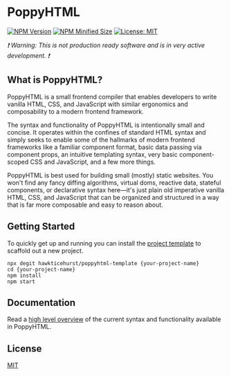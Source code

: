 # PoppyHTML

[![NPM Version](https://img.shields.io/npm/v/poppyhtml?color=blue)](https://www.npmjs.com/package/poppyhtml)
[![NPM Minified Size](https://img.shields.io/bundlephobia/min/poppyhtml)](https://bundlephobia.com/package/poppyhtml@latest)
[![License: MIT](https://img.shields.io/badge/license-MIT-brightgreen)](./LICENSE)

_❗️ Warning: This is not production ready software and is in very active development. ❗️_

## What is PoppyHTML?

PoppyHTML is a small frontend compiler that enables developers to write vanilla HTML, CSS, and JavaScript with similar ergonomics and composability to a modern frontend framework.

The syntax and functionality of PoppyHTML is intentionally small and concise. It operates within the confines of standard HTML syntax and simply seeks to enable some of the hallmarks of modern frontend frameworks like a familiar component format, basic data passing via component props, an intuitive templating syntax, very basic component-scoped CSS and JavaScript, and a few more things.

PoppyHTML is best used for building small (mostly) static websites. You won't find any fancy diffing algorithms, virtual doms, reactive data, stateful components, or declarative syntax here––it's just plain old imperative vanilla HTML, CSS, and JavaScript that can be organized and structured in a way that is far more composable and easy to reason about.

## Getting Started

To quickly get up and running you can install the [project template](https://github.com/hawkticehurst/poppyhtml-template) to scaffold out a new project.

```
npx degit hawkticehurst/poppyhtml-template {your-project-name}
cd {your-project-name}
npm install
npm start
```

## Documentation

Read a [high level overview](./docs/overview.md) of the current syntax and functionality available in PoppyHTML.

## License

[MIT](LICENSE)
